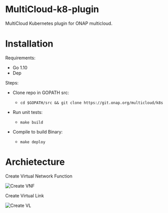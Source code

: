 <!-- Copyright 2018 Intel Corporation.
Licensed under the Apache License, Version 2.0 (the "License");
you may not use this file except in compliance with the License.
You may obtain a copy of the License at
    http://www.apache.org/licenses/LICENSE-2.0
Unless required by applicable law or agreed to in writing, software
distributed under the License is distributed on an "AS IS" BASIS,
WITHOUT WARRANTIES OR CONDITIONS OF ANY KIND, either express or implied.
See the License for the specific language governing permissions and
limitations under the License. -->

# MultiCloud-k8-plugin

MultiCloud Kubernetes plugin for ONAP multicloud.

# Installation

Requirements:
* Go 1.10
* Dep

Steps:

* Clone repo in GOPATH src:
    * `cd $GOPATH/src && git clone https://git.onap.org/multicloud/k8s`

* Run unit tests:
    *  `make build`

* Compile to build Binary:
    * `make deploy`

# Archietecture

Create Virtual Network Function

![Create VNF](https://raw.githubusercontent.com/shank7485/k8-plugin-multicloud/master/docs/create_vnf.png)

Create Virtual Link

![Create VL](https://raw.githubusercontent.com/shank7485/k8-plugin-multicloud/master/docs/create_vl.png)
